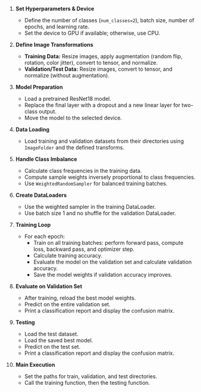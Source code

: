 1. **Set Hyperparameters & Device**
   - Define the number of classes (`num_classes=2`), batch size, number of epochs, and learning rate.
   - Set the device to GPU if available; otherwise, use CPU.

2. **Define Image Transformations**
   - **Training Data:** Resize images, apply augmentation (random flip, rotation, color jitter), convert to tensor, and normalize.
   - **Validation/Test Data:** Resize images, convert to tensor, and normalize (without augmentation).

3. **Model Preparation**
   - Load a pretrained ResNet18 model.
   - Replace the final layer with a dropout and a new linear layer for two-class output.
   - Move the model to the selected device.

4. **Data Loading**
   - Load training and validation datasets from their directories using `ImageFolder` and the defined transforms.

5. **Handle Class Imbalance**
   - Calculate class frequencies in the training data.
   - Compute sample weights inversely proportional to class frequencies.
   - Use `WeightedRandomSampler` for balanced training batches.

6. **Create DataLoaders**
   - Use the weighted sampler in the training DataLoader.
   - Use batch size 1 and no shuffle for the validation DataLoader.

7. **Training Loop**
   - For each epoch:
     - Train on all training batches: perform forward pass, compute loss, backward pass, and optimizer step.
     - Calculate training accuracy.
     - Evaluate the model on the validation set and calculate validation accuracy.
     - Save the model weights if validation accuracy improves.

8. **Evaluate on Validation Set**
   - After training, reload the best model weights.
   - Predict on the entire validation set.
   - Print a classification report and display the confusion matrix.

9. **Testing**
   - Load the test dataset.
   - Load the saved best model.
   - Predict on the test set.
   - Print a classification report and display the confusion matrix.

10. **Main Execution**
    - Set the paths for train, validation, and test directories.
    - Call the training function, then the testing function.
